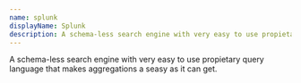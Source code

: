 ```yaml
---
name: splunk
displayName: Splunk
description: A schema-less search engine with very easy to use propietary query language that makes aggregations a seasy as it can get.
---
```


A schema-less search engine with very easy to use propietary query language that makes aggregations a seasy as it can get.
